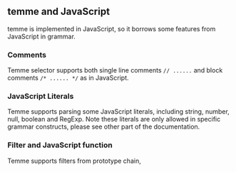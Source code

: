 ## temme and JavaScript

temme is implemented in JavaScript, so it borrows some features from JavaScript in grammar.

### Comments

Temme selector supports both single line comments `// ......` and block comments `/* ...... */` as in JavaScript.

### JavaScript Literals

Temme supports parsing some JavaScript literals, including string, number, null, boolean and RegExp. Note these literals are only allowed in specific grammar constructs, please see other part of the documentation.

### Filter and JavaScript function

Temme supports filters from prototype chain, 
